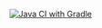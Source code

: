 [![Java CI with Gradle](https://github.com/natalikazakova87/2.-API-CI-3/actions/workflows/gradle.yml/badge.svg)](https://github.com/natalikazakova87/2.-API-CI-3/actions/workflows/gradle.yml)
